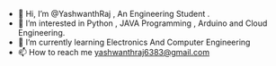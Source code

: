 - 👋 Hi, I’m @YashwanthRaj , An Engineering Student . 
- 👀 I’m interested in Python , JAVA Programming , Arduino and Cloud Engineering.
- 🌱 I’m currently learning Electronics And Computer Engineering
- 📫 How to reach me yashwanthraj6383@gmail.com

<!---
YashwanthRaj/YashwanthRaj is a ✨ special ✨ repository because its `README.md` (this file) appears on your GitHub profile.
You can click the Preview link to take a look at your changes.
--->
